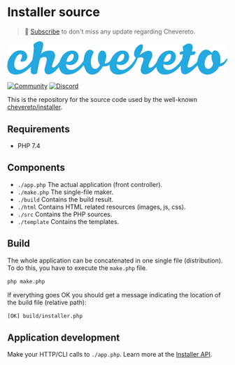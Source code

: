 # Installer source

> 🔔 [Subscribe](https://newsletter.chevereto.com/subscription?f=PmL892XuTdfErVq763PCycJQrvZ8PYc9JbsVUttqiPV1zXt6DDtf7lhepEStqE8LhGs8922ZYmGT7CYjMH5uSx23pL6Q) to don't miss any update regarding Chevereto.

![Chevereto](LOGO.svg)

[![Community](https://img.shields.io/badge/chv.to-community-blue?style=flat-square)](https://chv.to/community)
[![Discord](https://img.shields.io/discord/759137550312407050?style=flat-square)](https://chv.to/discord)

This is the repository for the source code used by the well-known [chevereto/installer](https://github.com/chevereto/installer).

## Requirements

* PHP 7.4

## Components

* `./app.php` The actual application (front controller).
* `./make.php` The single-file maker.
* `./build` Contains the build result.
* `./html` Contains HTML related resources (images, js, css).
* `./src` Contains the PHP sources.
* `./template` Contains the templates.

## Build

The whole application can be concatenated in one single file (distribution). To do this, you have to execute the `make.php` file.

```bash
php make.php
```

If everything goes OK you should get a message indicating the location of the build file (relative path):

```bash
[OK] build/installer.php
```

## Application development

Make your HTTP/CLI calls to `./app.php`. Learn more at the [Installer API](https://github.com/chevereto/installer#apis).
